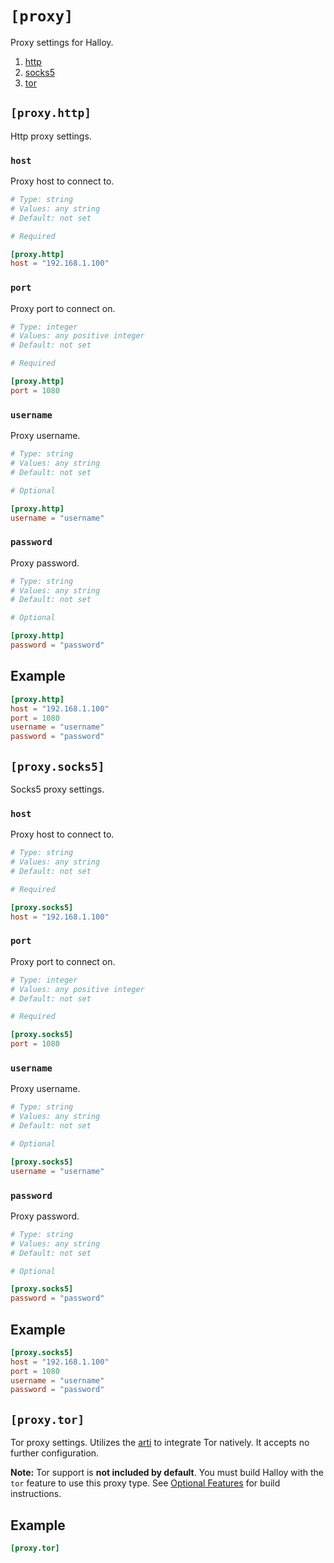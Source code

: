 # `[proxy]`

Proxy settings for Halloy.

1. [http](#proxyhttp)
2. [socks5](#proxysocks5)
3. [tor](#proxytor)

## `[proxy.http]`

Http proxy settings.

### `host`

Proxy host to connect to.

```toml
# Type: string
# Values: any string
# Default: not set

# Required

[proxy.http]
host = "192.168.1.100"
```

### `port`

Proxy port to connect on.

```toml
# Type: integer
# Values: any positive integer
# Default: not set

# Required

[proxy.http]
port = 1080
```

### `username`

Proxy username.

```toml
# Type: string
# Values: any string
# Default: not set

# Optional

[proxy.http]
username = "username"
```

### `password`

Proxy password.

```toml
# Type: string
# Values: any string
# Default: not set

# Optional

[proxy.http]
password = "password"
```

## Example

```toml
[proxy.http]
host = "192.168.1.100"
port = 1080
username = "username"
password = "password"
```

## `[proxy.socks5]`

Socks5 proxy settings.

### `host`

Proxy host to connect to.

```toml
# Type: string
# Values: any string
# Default: not set

# Required

[proxy.socks5]
host = "192.168.1.100"
```

### `port`

Proxy port to connect on.

```toml
# Type: integer
# Values: any positive integer
# Default: not set

# Required

[proxy.socks5]
port = 1080
```

### `username`

Proxy username.

```toml
# Type: string
# Values: any string
# Default: not set

# Optional

[proxy.socks5]
username = "username"
```

### `password`

Proxy password.

```toml
# Type: string
# Values: any string
# Default: not set

# Optional

[proxy.socks5]
password = "password"
```

## Example

```toml
[proxy.socks5]
host = "192.168.1.100"
port = 1080
username = "username"
password = "password"
```

## `[proxy.tor]`

Tor proxy settings. Utilizes the [arti](https://arti.torproject.org/) to integrate Tor natively.
It accepts no further configuration.

**Note:** Tor support is **not included by default**. You must build Halloy with the `tor` feature to use this proxy type. See [Optional Features](../guides/optional-features.md) for build instructions.

## Example

```toml
[proxy.tor]
```
